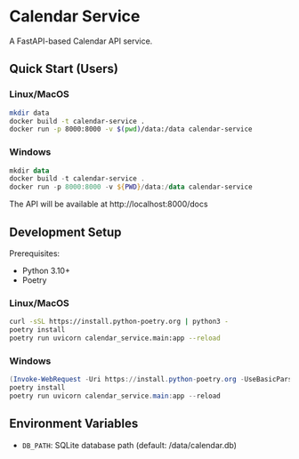 # Calendar Service

A FastAPI-based Calendar API service.

## Quick Start (Users)

### Linux/MacOS

```bash
mkdir data
docker build -t calendar-service .
docker run -p 8000:8000 -v $(pwd)/data:/data calendar-service
```

### Windows

```powershell
mkdir data
docker build -t calendar-service .
docker run -p 8000:8000 -v ${PWD}/data:/data calendar-service
```

The API will be available at http://localhost:8000/docs

## Development Setup

Prerequisites:

- Python 3.10+
- Poetry

### Linux/MacOS

```bash
curl -sSL https://install.python-poetry.org | python3 -
poetry install
poetry run uvicorn calendar_service.main:app --reload
```

### Windows

```powershell
(Invoke-WebRequest -Uri https://install.python-poetry.org -UseBasicParsing).Content | py -
poetry install
poetry run uvicorn calendar_service.main:app --reload
```

## Environment Variables

- `DB_PATH`: SQLite database path (default: /data/calendar.db)
